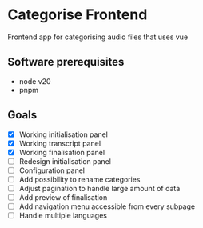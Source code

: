 # Categorise Frontend

Frontend app for categorising audio files that uses vue

## Software prerequisites

- node v20
- pnpm

## Goals

- [x] Working initialisation panel
- [x] Working transcript panel
- [x] Working finalisation panel
- [ ] Redesign initialisation panel
- [ ] Configuration panel
- [ ] Add possibility to rename categories
- [ ] Adjust pagination to handle large amount of data
- [ ] Add preview of finalisation
- [ ] Add navigation menu accessible from every subpage
- [ ] Handle multiple languages
